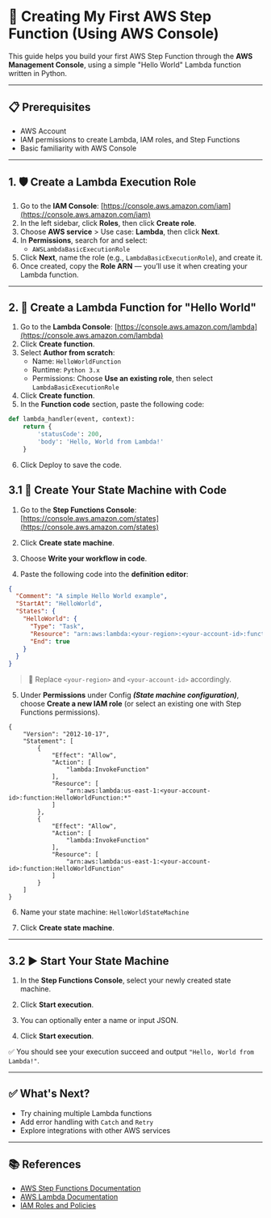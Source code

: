 # 🚀 Creating My First AWS Step Function (Using AWS Console)

This guide helps you build your first AWS Step Function through the **AWS Management Console**, using a simple "Hello World" Lambda function written in Python.

---

## 📋 Prerequisites

- AWS Account
- IAM permissions to create Lambda, IAM roles, and Step Functions
- Basic familiarity with AWS Console

---

## 1. 🛡️ Create a Lambda Execution Role

1. Go to the **IAM Console**: [https://console.aws.amazon.com/iam](https://console.aws.amazon.com/iam)
2. In the left sidebar, click **Roles**, then click **Create role**.
3. Choose **AWS service** > Use case: **Lambda**, then click **Next**.
4. In **Permissions**, search for and select:
   - `AWSLambdaBasicExecutionRole`
5. Click **Next**, name the role (e.g., `LambdaBasicExecutionRole`), and create it.
6. Once created, copy the **Role ARN** — you’ll use it when creating your Lambda function.

---

## 2. 🐍 Create a Lambda Function for "Hello World"

1. Go to the **Lambda Console**: [https://console.aws.amazon.com/lambda](https://console.aws.amazon.com/lambda)
2. Click **Create function**.
3. Select **Author from scratch**:
   - Name: `HelloWorldFunction`
   - Runtime: `Python 3.x`
   - Permissions: Choose **Use an existing role**, then select `LambdaBasicExecutionRole`
4. Click **Create function**.
5. In the **Function code** section, paste the following code:


```python
def lambda_handler(event, context):
    return {
        'statusCode': 200,
        'body': 'Hello, World from Lambda!'
    }
```
6. Click Deploy to save the code.

## 3.1 📄 Create Your State Machine with Code

1. Go to the **Step Functions Console**: [https://console.aws.amazon.com/states](https://console.aws.amazon.com/states)

2. Click **Create state machine**.

3. Choose **Write your workflow in code**.

4. Paste the following code into the **definition editor**:

```json
{
  "Comment": "A simple Hello World example",
  "StartAt": "HelloWorld",
  "States": {
    "HelloWorld": {
      "Type": "Task",
      "Resource": "arn:aws:lambda:<your-region>:<your-account-id>:function:HelloWorldFunction",
      "End": true
    }
  }
}
```

> 📝 Replace `<your-region>` and `<your-account-id>` accordingly.

5. Under **Permissions** under Config **_(State machine configuration)_**, choose **Create a new IAM role** (or select an existing one with Step Functions permissions).
```
{
    "Version": "2012-10-17",
    "Statement": [
        {
            "Effect": "Allow",
            "Action": [
                "lambda:InvokeFunction"
            ],
            "Resource": [
                "arn:aws:lambda:us-east-1:<your-account-id>:function:HelloWorldFunction:*"
            ]
        },
        {
            "Effect": "Allow",
            "Action": [
                "lambda:InvokeFunction"
            ],
            "Resource": [
                "arn:aws:lambda:us-east-1:<your-account-id>:function:HelloWorldFunction"
            ]
        }
    ]
}
```
6. Name your state machine: `HelloWorldStateMachine`

7. Click **Create state machine**.

---

## 3.2 ▶️ Start Your State Machine

1. In the **Step Functions Console**, select your newly created state machine.

2. Click **Start execution**.

3. You can optionally enter a name or input JSON.

4. Click **Start execution**.

✅ You should see your execution succeed and output `"Hello, World from Lambda!"`.

---

## ✅ What's Next?

* Try chaining multiple Lambda functions
* Add error handling with `Catch` and `Retry`
* Explore integrations with other AWS services

---

## 📚 References

* [AWS Step Functions Documentation](https://docs.aws.amazon.com/step-functions/latest/dg/welcome.html)
* [AWS Lambda Documentation](https://docs.aws.amazon.com/lambda/latest/dg/welcome.html)
* [IAM Roles and Policies](https://docs.aws.amazon.com/IAM/latest/UserGuide/id_roles.html)

